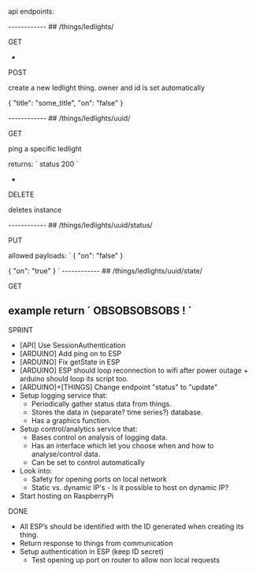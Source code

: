 api endpoints:

------------ ## /things/ledlights/

GET

-

POST

create a new ledlight thing. owner and id is set automatically

{
	"title": "some_title",
	"on": "false"
}

------------ ## /things/ledlights/uuid/

GET

ping a specific ledlight

returns:
´
status 200
´

-

DELETE

deletes instance

------------ ## /things/ledlights/uuid/status/ 

PUT

allowed payloads:
´
{
	"on": "false"
}

{
	"on": "true"
}
´
------------ ## /things/ledlights/uuid/state/

GET

example return
´
OBSOBSOBSOBS !
´
--------------------------------------------------------------------------------

SPRINT

* [API] Use SessionAuthentication
* [ARDUINO] Add ping on to ESP
* [ARDUINO] Fix getState in ESP 
* [ARDUINO] ESP should loop reconnection to wifi after power outage + arduino should loop its script too.
* [ARDUINO]+[THINGS] Change endpoint "status" to "update"
* Setup logging service that:
    * Periodically gather status data from things.
    * Stores the data in (separate? time series?) database.
    * Has a graphics function.
* Setup control/analytics service that:
    * Bases control on analysis of logging data.
    * Has an interface which let you choose when and how to analyse/control data.
    * Can be set to control automatically
* Look into:
	* Safety for opening ports on local network
	* Static vs. dynamic IP's - Is it possible to host on dynamic IP?
* Start hosting on RaspberryPi

DONE

* All ESP’s should be identified with the ID generated when creating its thing.
* Return response to things from communication
* Setup authentication in ESP (keep ID secret)
    * Test opening up port on router to allow non local requests

